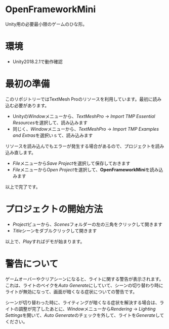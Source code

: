 # OpenFrameworkMini
Unity用の必要最小限のゲームのひな形。

# 環境
- Unity2018.2.1で動作確認

# 最初の準備
このリポジトリーではTextMesh Proのリソースを利用しています。最初に読み込む必要があります。

- Unityの*Window*メニューから、*TextMeshPro* -> *Import TMP Essential Resources*を選択して、読み込みます
- 同じく、*Window*メニューから、*TextMeshPro* -> *Import TMP Examples and Extras*を選択いｓて、読み込みます

リソースを読み込んでもエラーが発生する場合があるので、プロジェクトを読み込み直します。

- *File*メニューから*Save Project*を選択して保存しておきます
- *File*メニューから*Open Project*を選択して、**OpenFrameworkMini**を読み込みます

以上で完了です。

# プロジェクトの開始方法
- *Project*ビューから、*Scenes*フォルダーの左の三角をクリックして開きます
- *Title*シーンをダブルクリックして開きます

以上で、*Play*すればデモが始まります。

# 警告について
ゲームオーバーやクリアシーンになると、ライトに関する警告が表示されます。これは、ライトのベイクを*Auto Generate*にしていて、シーンの切り替わり時にライトが無効になって、画面が暗くなる症状についての警告です。

シーンが切り替わった時に、ライティングが暗くなる症状を解決する場合は、ライトの調整が完了したあとに、*Window*メニューから*Rendering* -> *Lighting Settings*を開いて、*Auto Generate*のチェックを外して、ライトを*Generate*してください。
